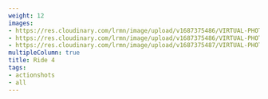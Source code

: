 ```yaml
---
weight: 12
images:
- https://res.cloudinary.com/lrmn/image/upload/v1687375486/VIRTUAL-PHOTOGRAPHY/ride4/32_i5bdez.png
- https://res.cloudinary.com/lrmn/image/upload/v1687375486/VIRTUAL-PHOTOGRAPHY/ride4/33_d64mqa.png
- https://res.cloudinary.com/lrmn/image/upload/v1687375487/VIRTUAL-PHOTOGRAPHY/ride4/35_fsqrob.png
multipleColumn: true
title: Ride 4
tags:
- actionshots
- all
---
```

